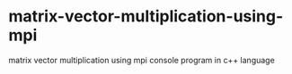 # matrix-vector-multiplication-using-mpi
matrix vector multiplication using mpi console program in c++ language
